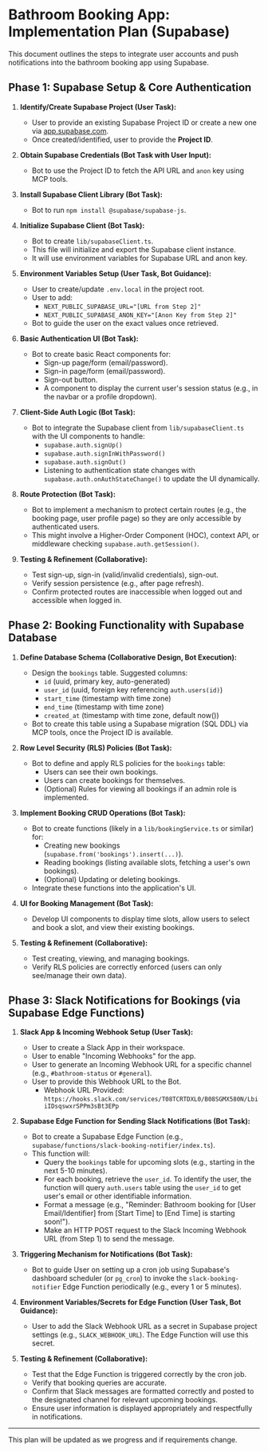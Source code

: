 # Bathroom Booking App: Implementation Plan (Supabase)

This document outlines the steps to integrate user accounts and push notifications into the bathroom booking app using Supabase.

## Phase 1: Supabase Setup & Core Authentication

1.  **Identify/Create Supabase Project (User Task):**
    *   User to provide an existing Supabase Project ID or create a new one via [app.supabase.com](https://app.supabase.com/).
    *   Once created/identified, user to provide the **Project ID**.

2.  **Obtain Supabase Credentials (Bot Task with User Input):**
    *   Bot to use the Project ID to fetch the API URL and `anon` key using MCP tools.

3.  **Install Supabase Client Library (Bot Task):**
    *   Bot to run `npm install @supabase/supabase-js`.

4.  **Initialize Supabase Client (Bot Task):**
    *   Bot to create `lib/supabaseClient.ts`.
    *   This file will initialize and export the Supabase client instance.
    *   It will use environment variables for Supabase URL and anon key.

5.  **Environment Variables Setup (User Task, Bot Guidance):**
    *   User to create/update `.env.local` in the project root.
    *   User to add:
        *   `NEXT_PUBLIC_SUPABASE_URL="[URL from Step 2]"`
        *   `NEXT_PUBLIC_SUPABASE_ANON_KEY="[Anon Key from Step 2]"`
    *   Bot to guide the user on the exact values once retrieved.

6.  **Basic Authentication UI (Bot Task):**
    *   Bot to create basic React components for:
        *   Sign-up page/form (email/password).
        *   Sign-in page/form (email/password).
        *   Sign-out button.
        *   A component to display the current user's session status (e.g., in the navbar or a profile dropdown).

7.  **Client-Side Auth Logic (Bot Task):**
    *   Bot to integrate the Supabase client from `lib/supabaseClient.ts` with the UI components to handle:
        *   `supabase.auth.signUp()`
        *   `supabase.auth.signInWithPassword()`
        *   `supabase.auth.signOut()`
        *   Listening to authentication state changes with `supabase.auth.onAuthStateChange()` to update the UI dynamically.

8.  **Route Protection (Bot Task):**
    *   Bot to implement a mechanism to protect certain routes (e.g., the booking page, user profile page) so they are only accessible by authenticated users.
    *   This might involve a Higher-Order Component (HOC), context API, or middleware checking `supabase.auth.getSession()`.

9.  **Testing & Refinement (Collaborative):**
    *   Test sign-up, sign-in (valid/invalid credentials), sign-out.
    *   Verify session persistence (e.g., after page refresh).
    *   Confirm protected routes are inaccessible when logged out and accessible when logged in.

## Phase 2: Booking Functionality with Supabase Database

1.  **Define Database Schema (Collaborative Design, Bot Execution):**
    *   Design the `bookings` table. Suggested columns:
        *   `id` (uuid, primary key, auto-generated)
        *   `user_id` (uuid, foreign key referencing `auth.users(id)`)
        *   `start_time` (timestamp with time zone)
        *   `end_time` (timestamp with time zone)
        *   `created_at` (timestamp with time zone, default now())
    *   Bot to create this table using a Supabase migration (SQL DDL) via MCP tools, once the Project ID is available.

2.  **Row Level Security (RLS) Policies (Bot Task):**
    *   Bot to define and apply RLS policies for the `bookings` table:
        *   Users can see their own bookings.
        *   Users can create bookings for themselves.
        *   (Optional) Rules for viewing all bookings if an admin role is implemented.

3.  **Implement Booking CRUD Operations (Bot Task):**
    *   Bot to create functions (likely in a `lib/bookingService.ts` or similar) for:
        *   Creating new bookings (`supabase.from('bookings').insert(...)`).
        *   Reading bookings (listing available slots, fetching a user's own bookings).
        *   (Optional) Updating or deleting bookings.
    *   Integrate these functions into the application's UI.

4.  **UI for Booking Management (Bot Task):**
    *   Develop UI components to display time slots, allow users to select and book a slot, and view their existing bookings.

5.  **Testing & Refinement (Collaborative):**
    *   Test creating, viewing, and managing bookings.
    *   Verify RLS policies are correctly enforced (users can only see/manage their own data).

## Phase 3: Slack Notifications for Bookings (via Supabase Edge Functions)

1.  **Slack App & Incoming Webhook Setup (User Task):**
    *   User to create a Slack App in their workspace.
    *   User to enable "Incoming Webhooks" for the app.
    *   User to generate an Incoming Webhook URL for a specific channel (e.g., `#bathroom-status` or `#general`).
    *   User to provide this Webhook URL to the Bot.
        *   Webhook URL Provided: `https://hooks.slack.com/services/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`

2.  **Supabase Edge Function for Sending Slack Notifications (Bot Task):**
    *   Bot to create a Supabase Edge Function (e.g., `supabase/functions/slack-booking-notifier/index.ts`).
    *   This function will:
        *   Query the `bookings` table for upcoming slots (e.g., starting in the next 5-10 minutes).
        *   For each booking, retrieve the `user_id`. To identify the user, the function will query `auth.users` table using the `user_id` to get user's email or other identifiable information.
        *   Format a message (e.g., "Reminder: Bathroom booking for [User Email/Identifier] from [Start Time] to [End Time] is starting soon!").
        *   Make an HTTP POST request to the Slack Incoming Webhook URL (from Step 1) to send the message.

3.  **Triggering Mechanism for Notifications (Bot Task):**
    *   Bot to guide User on setting up a cron job using Supabase's dashboard scheduler (or `pg_cron`) to invoke the `slack-booking-notifier` Edge Function periodically (e.g., every 1 or 5 minutes).

4.  **Environment Variables/Secrets for Edge Function (User Task, Bot Guidance):**
    *   User to add the Slack Webhook URL as a secret in Supabase project settings (e.g., `SLACK_WEBHOOK_URL`). The Edge Function will use this secret.

5.  **Testing & Refinement (Collaborative):**
    *   Test that the Edge Function is triggered correctly by the cron job.
    *   Verify that booking queries are accurate.
    *   Confirm that Slack messages are formatted correctly and posted to the designated channel for relevant upcoming bookings.
    *   Ensure user information is displayed appropriately and respectfully in notifications.

---

This plan will be updated as we progress and if requirements change. 